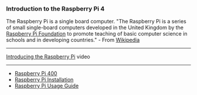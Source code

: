 ### Introduction to the Raspberry Pi 4
The Raspberry Pi is a single board computer. "The Raspberry Pi is a series of small single-board computers developed in the United Kingdom by the [Raspberry Pi Foundation](https://www.raspberrypi.org/) to promote teaching of basic computer science in schools and in developing countries." - From [Wikipedia](https://en.wikipedia.org/wiki/Raspberry_Pi)
***
[Introducing the Raspberry Pi](https://youtu.be/uXUjwk2-qx4) video

***


  * [Raspberry Pi 400](https://www.raspberrypi.org/products/raspberry-pi-400/)
  * [Raspberry Pi Installation](https://github.com/raspberrypi/documentation/blob/master/installation/README.md)
  * [Raspberry Pi Usage Guide](https://github.com/raspberrypi/documentation/blob/master/usage/README.md)

   
